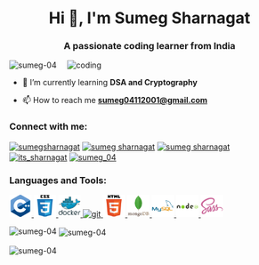 <h1 align="center">Hi 👋, I'm Sumeg Sharnagat</h1>
<h3 align="center">A passionate coding learner from India</h3>

<img align="right" alt="coding" width="400" src="https://cdn.dribbble.com/users/1708816/screenshots/15637256/media/f9826f0af8a49462f048262a8502035b.gif">
<p align="left"> <img src="https://komarev.com/ghpvc/?username=sumeg-04&label=Profile%20views&color=0e75b6&style=flat" alt="sumeg-04" /> </p>

- 🌱 I’m currently learning **DSA and Cryptography**

- 📫 How to reach me **sumeg04112001@gmail.com**

<h3 align="left">Connect with me:</h3>
<p align="left">
<a href="https://twitter.com/sumegsharnagat" target="blank"><img align="center" src="https://raw.githubusercontent.com/rahuldkjain/github-profile-readme-generator/master/src/images/icons/Social/twitter.svg" alt="sumegsharnagat" height="30" width="40" /></a>
<a href="https://linkedin.com/in/sumeg sharnagat" target="blank"><img align="center" src="https://raw.githubusercontent.com/rahuldkjain/github-profile-readme-generator/master/src/images/icons/Social/linked-in-alt.svg" alt="sumeg sharnagat" height="30" width="40" /></a>
<a href="https://fb.com/sumeg sharnagat" target="blank"><img align="center" src="https://raw.githubusercontent.com/rahuldkjain/github-profile-readme-generator/master/src/images/icons/Social/facebook.svg" alt="sumeg sharnagat" height="30" width="40" /></a>
<a href="https://instagram.com/its_sharnagat" target="blank"><img align="center" src="https://raw.githubusercontent.com/rahuldkjain/github-profile-readme-generator/master/src/images/icons/Social/instagram.svg" alt="its_sharnagat" height="30" width="40" /></a>
<a href="https://www.codechef.com/users/sumeg_04" target="blank"><img align="center" src="https://cdn.jsdelivr.net/npm/simple-icons@3.1.0/icons/codechef.svg" alt="sumeg_04" height="30" width="40" /></a>
</p>

<h3 align="left">Languages and Tools:</h3>
<p align="left"> <a href="https://www.w3schools.com/cpp/" target="_blank" rel="noreferrer"> <img src="https://raw.githubusercontent.com/devicons/devicon/master/icons/cplusplus/cplusplus-original.svg" alt="cplusplus" width="40" height="40"/> </a> <a href="https://www.w3schools.com/css/" target="_blank" rel="noreferrer"> <img src="https://raw.githubusercontent.com/devicons/devicon/master/icons/css3/css3-original-wordmark.svg" alt="css3" width="40" height="40"/> </a> <a href="https://www.docker.com/" target="_blank" rel="noreferrer"> <img src="https://raw.githubusercontent.com/devicons/devicon/master/icons/docker/docker-original-wordmark.svg" alt="docker" width="40" height="40"/> </a> <a href="https://git-scm.com/" target="_blank" rel="noreferrer"> <img src="https://www.vectorlogo.zone/logos/git-scm/git-scm-icon.svg" alt="git" width="40" height="40"/> </a> <a href="https://www.w3.org/html/" target="_blank" rel="noreferrer"> <img src="https://raw.githubusercontent.com/devicons/devicon/master/icons/html5/html5-original-wordmark.svg" alt="html5" width="40" height="40"/> </a> <a href="https://www.mongodb.com/" target="_blank" rel="noreferrer"> <img src="https://raw.githubusercontent.com/devicons/devicon/master/icons/mongodb/mongodb-original-wordmark.svg" alt="mongodb" width="40" height="40"/> </a> <a href="https://www.mysql.com/" target="_blank" rel="noreferrer"> <img src="https://raw.githubusercontent.com/devicons/devicon/master/icons/mysql/mysql-original-wordmark.svg" alt="mysql" width="40" height="40"/> </a> <a href="https://nodejs.org" target="_blank" rel="noreferrer"> <img src="https://raw.githubusercontent.com/devicons/devicon/master/icons/nodejs/nodejs-original-wordmark.svg" alt="nodejs" width="40" height="40"/> </a> <a href="https://sass-lang.com" target="_blank" rel="noreferrer"> <img src="https://raw.githubusercontent.com/devicons/devicon/master/icons/sass/sass-original.svg" alt="sass" width="40" height="40"/> </a> </p>

<p><img align="left" src="https://github-readme-stats.vercel.app/api/top-langs?username=sumeg-04&show_icons=true&locale=en&layout=compact" alt="sumeg-04" /></p>

<p>&nbsp;<img align="center" src="https://github-readme-stats.vercel.app/api?username=sumeg-04&show_icons=true&locale=en" alt="sumeg-04" /></p>

<p><img align="center" src="https://github-readme-streak-stats.herokuapp.com/?user=sumeg-04&" alt="sumeg-04" /></p>
